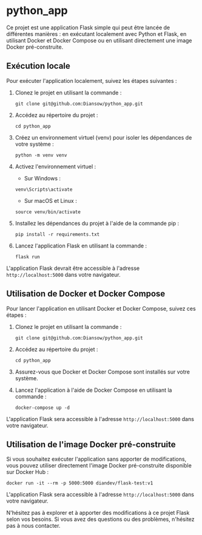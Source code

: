 # python_app

Ce projet est une application Flask simple qui peut être lancée de différentes manières : en exécutant localement avec Python et Flask, en utilisant Docker et Docker Compose ou en utilisant directement une image Docker pré-construite.

## Exécution locale

Pour exécuter l'application localement, suivez les étapes suivantes :

1. Clonez le projet en utilisant la commande :
   ```
   git clone git@github.com:Diansow/python_app.git
   ```

2. Accédez au répertoire du projet :
   ```
   cd python_app
   ```

3. Créez un environnement virtuel (venv) pour isoler les dépendances de votre système :
   ```
   python -m venv venv
   ```

4. Activez l'environnement virtuel :
   - Sur Windows :
   ```
   venv\Scripts\activate
   ```
   - Sur macOS et Linux :
   ```
   source venv/bin/activate
   ```

5. Installez les dépendances du projet à l'aide de la commande pip :
   ```
   pip install -r requirements.txt
   ```

6. Lancez l'application Flask en utilisant la commande :
   ```
   flask run
   ```

L'application Flask devrait être accessible à l'adresse `http://localhost:5000` dans votre navigateur.

## Utilisation de Docker et Docker Compose

Pour lancer l'application en utilisant Docker et Docker Compose, suivez ces étapes :

1. Clonez le projet en utilisant la commande :
   ```
   git clone git@github.com:Diansow/python_app.git
   ```

2. Accédez au répertoire du projet :
   ```
   cd python_app
   ```

3. Assurez-vous que Docker et Docker Compose sont installés sur votre système.

4. Lancez l'application à l'aide de Docker Compose en utilisant la commande :
   ```
   docker-compose up -d
   ```

L'application Flask sera accessible à l'adresse `http://localhost:5000` dans votre navigateur.

## Utilisation de l'image Docker pré-construite

Si vous souhaitez exécuter l'application sans apporter de modifications, vous pouvez utiliser directement l'image Docker pré-construite disponible sur Docker Hub :

```
docker run -it --rm -p 5000:5000 diandev/flask-test:v1
```

L'application Flask sera accessible à l'adresse `http://localhost:5000` dans votre navigateur.

N'hésitez pas à explorer et à apporter des modifications à ce projet Flask selon vos besoins. Si vous avez des questions ou des problèmes, n'hésitez pas à nous contacter.